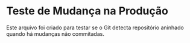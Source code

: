 # Teste de Mudança na Produção

Este arquivo foi criado para testar se o Git detecta repositório aninhado quando há mudanças não commitadas.
